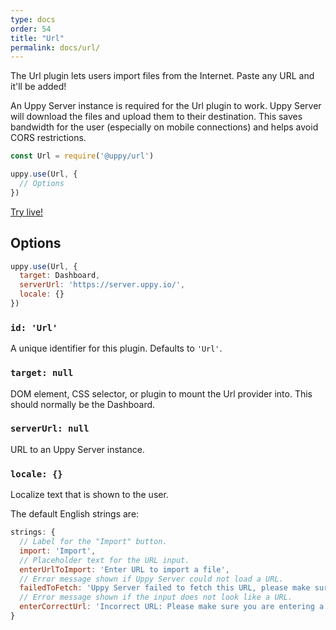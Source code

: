 ```yaml
---
type: docs
order: 54
title: "Url"
permalink: docs/url/
---
```


The Url plugin lets users import files from the Internet. Paste any URL and it'll be added!

An Uppy Server instance is required for the Url plugin to work. Uppy Server will download the files and upload them to their destination. This saves bandwidth for the user (especially on mobile connections) and helps avoid CORS restrictions.

```js
const Url = require('@uppy/url')

uppy.use(Url, {
  // Options
})
```

[Try live!](/examples/dashboard/)

## Options

```js
uppy.use(Url, {
  target: Dashboard,
  serverUrl: 'https://server.uppy.io/',
  locale: {}
})
```

### `id: 'Url'`

A unique identifier for this plugin. Defaults to `'Url'`.

### `target: null`

DOM element, CSS selector, or plugin to mount the Url provider into. This should normally be the Dashboard.

### `serverUrl: null`

URL to an Uppy Server instance.

### `locale: {}`

Localize text that is shown to the user.

The default English strings are:

```js
strings: {
  // Label for the "Import" button.
  import: 'Import',
  // Placeholder text for the URL input.
  enterUrlToImport: 'Enter URL to import a file',
  // Error message shown if Uppy Server could not load a URL.
  failedToFetch: 'Uppy Server failed to fetch this URL, please make sure it’s correct',
  // Error message shown if the input does not look like a URL.
  enterCorrectUrl: 'Incorrect URL: Please make sure you are entering a direct link to a file'
}
```

